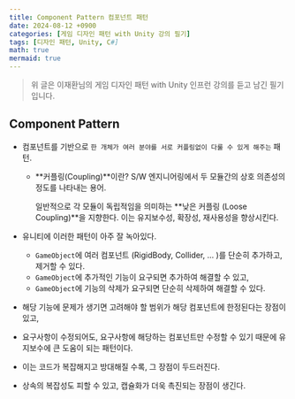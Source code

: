 ```yaml
---
title: Component Pattern 컴포넌트 패턴
date: 2024-08-12 +0900
categories: [게임 디자인 패턴 with Unity 강의 필기]
tags: [디자인 패턴, Unity, C#]
math: true
mermaid: true
---
```


> 위 글은 이재환님의 게임 디자인 패턴 with Unity 인프런 강의를 듣고 남긴 필기입니다.

## Component Pattern

- 컴포넌트를 기반으로 `한 개체가 여러 분야를 서로 커플링없이 다룰 수 있게 해주는` 패턴.
    - **커플링(Coupling)**이란? S/W 엔지니어링에서 두 모듈간의 상호 의존성의 정도를 나타내는 용어.
        
        일반적으로 각 모듈이 독립적임을 의미하는 **낮은 커플링 (Loose Coupling)**을 지향한다. 이는 유지보수성, 확장성, 재사용성을 향상시킨다.
        
- 유니티에 이러한 패턴이 아주 잘 녹아있다.
    - `GameObject`에 여러 컴포넌트 (RigidBody, Collider, … )를 단순히 추가하고, 제거할 수 있다.
    - `GameObject`에 추가적인 기능이 요구되면 추가하여 해결할 수 있고,
    - `GameObject`에 기능의 삭제가 요구되면 단순히 삭제하여 해결할 수 있다.
- 해당 기능에 문제가 생기면 고려해야 할 범위가 해당 컴포넌트에 한정된다는 장점이 있고,
- 요구사항이 수정되어도, 요구사항에 해당하는 컴포넌트만 수정할 수 있기 때문에 유지보수에 큰 도움이 되는 패턴이다.
- 이는 코드가 복잡해지고 방대해질 수록, 그 장점이 두드러진다.
- 상속의 복잡성도 피할 수 있고, 캡슐화가 더욱 촉진되는 장점이 생긴다.